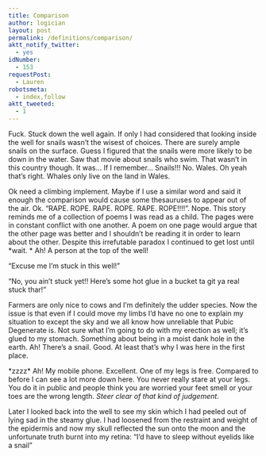 ```yaml
---
title: Comparison
author: logician
layout: post
permalink: /definitions/comparison/
aktt_notify_twitter:
  - yes
idNumber:
  - 153
requestPost:
  - Lauren
robotsmeta:
  - index,follow
aktt_tweeted:
  - 1
---
```

Fuck. Stuck down the well again. <!--more-->If only I had considered that looking inside the well for snails wasn&#8217;t the wisest of choices. There are surely ample snails on the surface. Guess I figured that the snails were more likely to be down in the water. Saw that movie about snails who swim. That wasn&#8217;t in this country though. It was&#8230; If I remember&#8230; Snails!!! No. Wales. Oh yeah that&#8217;s right. Whales only live on the land in Wales.

Ok need a climbing implement. Maybe if I use a similar word and said it enough the comparison would cause some thesauruses to appear out of the air. Ok. &#8220;RAPE. ROPE. RAPE. ROPE. RAPE. ROPE!!!!&#8221;. Nope. This story reminds me of a collection of poems I was read as a child. The pages were in constant conflict with one another. A poem on one page would argue that the other page was better and I shouldn&#8217;t be reading it in order to learn about the other. Despite this irrefutable paradox I continued to get lost until *wait. * Ah! A person at the top of the well!

&#8220;Excuse me I&#8217;m stuck in this well!&#8221;

&#8220;No, you ain&#8217;t stuck yet!! Here&#8217;s some hot glue in a bucket ta git ya real stuck thar!&#8221;

Farmers are only nice to cows and I&#8217;m definitely the udder species. Now the issue is that even if I could move my limbs I&#8217;d have no one to explain my situation to except the sky and we all know how unreliable that Pubic Degenerate is. Not sure what I&#8217;m going to do with my erection as well; it&#8217;s glued to my stomach. Something about being in a moist dank hole in the earth. Ah! There&#8217;s a snail. Good. At least that&#8217;s why I was here in the first place.

\*zzzz\* Ah! My mobile phone. Excellent. One of my legs is free. Compared to before I can see a lot more down here. You never really stare at your legs. You do it in public and people think you are worried your feet smell or your toes are the wrong length. *Steer clear of that kind of judgement*.

Later I looked back into the well to see my skin which I had peeled out of lying sad in the steamy glue. I had loosened from the restraint and weight of the epidermis and now my skull reflected the sun onto the moon and the unfortunate truth burnt into my retina: &#8220;I&#8217;d have to sleep without eyelids like a snail&#8221;